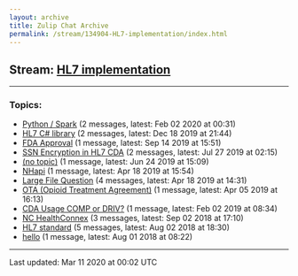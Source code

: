 ```yaml
---
layout: archive
title: Zulip Chat Archive
permalink: /stream/134904-HL7-implementation/index.html
---
```


## Stream: [HL7 implementation](https://hl7webmaster.github.io/zulip-hl7-org/stream/134904-HL7-implementation/index.html)
---

### Topics:

* [Python / Spark](topic/Python.20.2F.20Spark.html) (2 messages, latest: Feb 02 2020 at 00:31)
* [HL7 C# library](topic/HL7.20C.23.20library.html) (2 messages, latest: Dec 18 2019 at 21:44)
* [FDA Approval](topic/FDA.20Approval.html) (1 message, latest: Sep 14 2019 at 15:51)
* [SSN Encryption in HL7 CDA](topic/SSN.20Encryption.20in.20HL7.20CDA.html) (2 messages, latest: Jul 27 2019 at 02:15)
* [(no topic)](topic/(no.20topic).html) (1 message, latest: Jun 24 2019 at 15:09)
* [NHapi](topic/NHapi.html) (1 message, latest: Apr 18 2019 at 15:54)
* [Large File Question](topic/Large.20File.20Question.html) (4 messages, latest: Apr 18 2019 at 14:31)
* [OTA (Opioid Treatment Agreement)](topic/OTA.20(Opioid.20Treatment.20Agreement).html) (1 message, latest: Apr 05 2019 at 16:13)
* [CDA Usage COMP or DRIV?](topic/CDA.20Usage.20COMP.20or.20DRIV.3F.html) (1 message, latest: Feb 02 2019 at 08:34)
* [NC HealthConnex](topic/NC.20HealthConnex.html) (3 messages, latest: Sep 02 2018 at 17:10)
* [HL7 standard](topic/HL7.20standard.html) (5 messages, latest: Aug 02 2018 at 18:30)
* [hello](topic/hello.html) (1 message, latest: Aug 01 2018 at 08:22)

<hr><p>Last updated: Mar 11 2020 at 00:02 UTC</p>